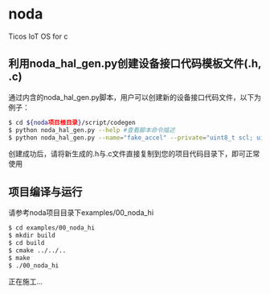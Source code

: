 # noda
Ticos IoT OS for c

## 利用noda_hal_gen.py创建设备接口代码模板文件(.h, .c)

通过内含的noda_hal_gen.py脚本，用户可以创建新的设备接口代码文件，以下为例子：

```bash
$ cd ${noda项目根目录}/script/codegen
$ python noda_hal_gen.py --help #查看脚本命令描述
$ python noda_hal_gen.py --name="fake_accel" --private="uint8_t scl; uint8_t sda; uint8_t addr; uint8_t freq;" --public="float x; float y; float z;"
```

创建成功后，请将新生成的.h与.c文件直接复制到您的项目代码目录下，即可正常使用

## 项目编译与运行

请参考noda项目目录下examples/00_noda_hi

```bash
$ cd examples/00_noda_hi
$ mkdir build
$ cd build
$ cmake ../../..
$ make
$ ./00_noda_hi
```

正在施工...

